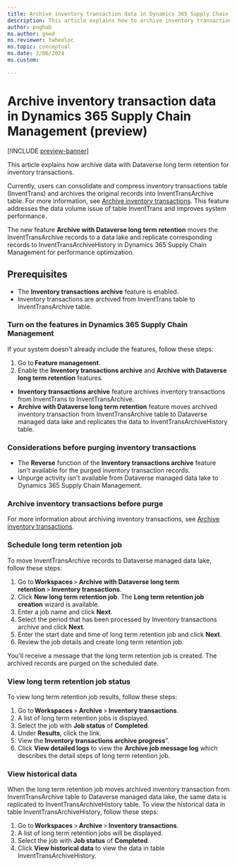 ```yaml
---
title: Archive inventory transaction data in Dynamics 365 Supply Chain Management (preview)
description: This article explains how to archive inventory transaction data in Dynamics 365 Supply Chain Management.
author: pnghub
ms.author: gned
ms.reviewer: twheeloc
ms.topic: conceptual
ms.date: 2/06/2024
ms.custom:

---
```

# Archive inventory transaction data in Dynamics 365 Supply Chain Management (preview)

[!INCLUDE [preview-banner](../../../supply-chain/includes/preview-banner.md)]

This article explains how archive data with Dataverse long term retention for inventory transactions.  

Currently, users can consolidate and compress inventory transactions table (InventTrans) and archives the original records into InventTransArchive table. For more information, see [Archive inventory transactions](../../supply-chain/inventory/archive-inventory-transactions.md). This feature addresses the data volume issue of table InventTrans and improves system performance. 

The new feature **Archive with Dataverse long term retention** moves the InventTransArchive records to a data lake and replicate corresponding records to InventTransArchiveHistory in Dynamics 365 Supply 
Chain Management for performance optimization. 

## Prerequisites 
 - The **Inventory transactions archive** feature is enabled.
 - Inventory transactions are archived from InventTrans table to InventTransArchive table. 

### Turn on the features in Dynamics 365 Supply Chain Management 

If your system doesn't already include the features, follow these steps: 
1. Go to **Feature management**.
2. Enable the **Inventory transactions archive** and **Archive with Dataverse long term retention** features.  
 - **Inventory transactions archive** feature archives inventory transactions from InventTrans to InventTransArchive. 
 - **Archive with Dataverse long term retention** feature moves archived inventory transaction from InventTransArchive table to Dataverse managed data lake and replicates the data to InventTransArchiveHistory table.

### Considerations before purging inventory transactions  
 - The **Reverse** function of the **Inventory transactions archive** feature isn't available for the purged inventory transaction records.
 - Unpurge activity isn't available from Dataverse managed data lake to Dynamics 365 Supply Chain Management. 

### Archive inventory transactions before purge 

For more information about archiving inventory transactions, see [Archive inventory transactions](../../supply-chain/inventory/archive-inventory-transactions.md). 

### Schedule long term retention job 

To move InventTransArchive records to Dataverse managed data lake, follow these steps: 
1. Go to **Workspaces** > **Archive with Dataverse long term retention** > **Inventory transactions**.
2. Click **New long term retention job**. The **Long term retention job creation** wizard is available.
3. Enter a job name and click **Next**.
5. Select the period that has been processed by Inventory transactions archive and click **Next**.
6. Enter the start date and time of long term retention job and click **Next**.
7. Review the job details and create long term retention job. 

You'll receive a message that the long term retention job is created. The archived records are purged on the scheduled date. 

### View long term retention job status 

To view long term retention job results, follow these steps: 
1. Go to **Workspaces** > **Archive** > **Inventory transactions**.
2. A list of long term retention jobs is displayed.
3. Select the job with **Job status** of **Completed**.
4. Under **Results**, click the link.
5. View the **Inventory transactions archive progress**”.
6. Click **View detailed logs** to view the **Archive job message log** which describes the detail steps of long term retention job. 

### View historical data 

When the long term retention job moves archived inventory transaction from InventTransArchive table to Dataverse managed data lake, the same data is replicated to InventTransArchiveHistory table. 
To view the historical data in table InventTransArchiveHistory, follow these steps: 
1. Go to **Workspaces** > **Archive** > **Inventory transactions**.
2. A list of long term retention jobs will be displayed.
3. Select the job with **Job status** of **Completed**.
4. Click **View historical data** to view the data in table InventTransArchiveHistory. 


 

 

 

 

 
